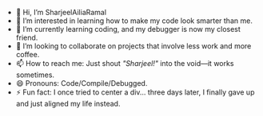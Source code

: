 - 👋 Hi, I’m SharjeelAiliaRamal
- 👀 I’m interested in learning how to make my code look smarter than me.  
- 🌱 I’m currently learning coding, and my debugger is now my closest friend.  
- 💞️ I’m looking to collaborate on projects that involve less work and more coffee.  
- 📫 How to reach me: Just shout *"Sharjeel!"* into the void—it works sometimes.  
- 😄 Pronouns: Code/Compile/Debugged.  
- ⚡ Fun fact: I once tried to center a div... three days later, I finally gave up and just aligned my life instead.  

<!---
SharjeelAilia/SharjeelAilia is a ✨ special ✨ repository because its `README.md` (this file) appears on your GitHub profile.
You can click the Preview link to take a look at your changes.
--->
